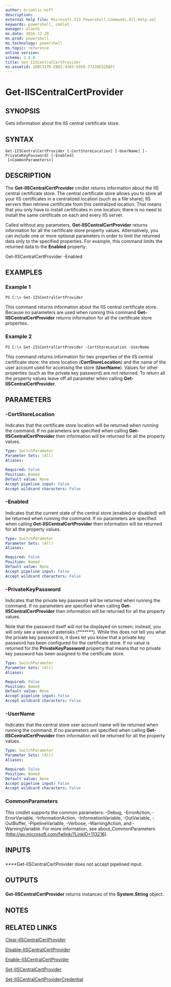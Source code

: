 ```yaml
---
author: brianlic-msft
description: 
external help file: Microsoft.IIS.Powershell.Commands.dll-Help.xml
keywords: powershell, cmdlet
manager: alanth
ms.date: 2016-12-20
ms.prod: powershell
ms.technology: powershell
ms.topic: reference
online version: 
schema: 2.0.0
title: Get-IISCentralCertProvider
ms.assetid: 1DBC317D-EB03-4365-9358-77339E529AFC
---
```


# Get-IISCentralCertProvider

## SYNOPSIS
Gets information about the IIS central certificate store.

## SYNTAX

```
Get-IISCentralCertProvider [-CertStoreLocation] [-UserName] [-PrivateKeyPassword] [-Enabled]
 [<CommonParameters>]
```

## DESCRIPTION
The **Get-IISCentralCertProvider** cmdlet returns information about the IIS central certificate store.
The central certificate store allows you to store all your IIS certificates in a centralized location (such as a file share); IIS servers then retrieve certificate from this centralized location.
That means that you only have to install certificates in one location; there is no need to install the same certificate on each and every IIS server.

Called without any parameters, **Get-IISCentralCertProvider** returns information for all the certificate store property values.
Alternatively, you can include one or more optional parameters in order to limit the returned data only to the specified properties.
For example, this command limits the returned data to the **Enabled** property:

Get-IISCentralCertProvider -Enabled

## EXAMPLES

### Example 1
```
PS C:\> Get-IISCentralCertProvider
```

This command returns information about the IIS central certificate store.
Because no parameters are used when running this command **Get-IISCentralCertProvider** returns information for all the certificate store properties.

### Example 2
```
PS C:\> Get-IISCentralCertProvider -CertStoreLocation -UserName
```

This command returns information for two properties of the IIS central certificate store: the store location (**CertStoreLocation**) and the name of the user account used for accessing the store (**UserName**).
Values for other properties (such as the private key password) are not returned.
To return all the property values leave off all parameter when calling **Get-IISCentralCertProvider**.

## PARAMETERS

### -CertStoreLocation
Indicates that the certificate store location will be returned when running the command.
If no parameters are specified when calling **Get-IISCentralCertProvider** then information will be returned for all the property values.

```yaml
Type: SwitchParameter
Parameter Sets: (All)
Aliases: 

Required: False
Position: Named
Default value: None
Accept pipeline input: False
Accept wildcard characters: False
```

### -Enabled
Indicates that the current state of the central store (enabled or disabled) will be returned when running the command.
If no parameters are specified when calling **Get-IISCentralCertProvider** then information will be returned for all the property values.

```yaml
Type: SwitchParameter
Parameter Sets: (All)
Aliases: 

Required: False
Position: Named
Default value: None
Accept pipeline input: False
Accept wildcard characters: False
```

### -PrivateKeyPassword
Indicates that the private key password will be returned when running the command.
If no parameters are specified when calling **Get-IISCentralCertProvider** then information will be returned for all the property values.

Note that the password itself will not be displayed on screen; instead, you will only see a series of asterisks (*******).
While this does not tell you what the private key password is, it does let you know that a private key password has been configured for the certificate store.
If no value is returned for the **PrivateKeyPassword** property that means that no private key password has been assigned to the certificate store.

```yaml
Type: SwitchParameter
Parameter Sets: (All)
Aliases: 

Required: False
Position: Named
Default value: None
Accept pipeline input: False
Accept wildcard characters: False
```

### -UserName
Indicates that the central store user account name will be returned when running the command.
If no parameters are specified when calling **Get-IISCentralCertProvider** then information will be returned for all the property values.

```yaml
Type: SwitchParameter
Parameter Sets: (All)
Aliases: 

Required: False
Position: Named
Default value: None
Accept pipeline input: False
Accept wildcard characters: False
```

### CommonParameters
This cmdlet supports the common parameters: -Debug, -ErrorAction, -ErrorVariable, -InformationAction, -InformationVariable, -OutVariable, -OutBuffer, -PipelineVariable, -Verbose, -WarningAction, and -WarningVariable. For more information, see about_CommonParameters (http://go.microsoft.com/fwlink/?LinkID=113216).

## INPUTS

###  
****Get-IISCentralCertProvider does not accept pipelined input.

## OUTPUTS

###  
**Get-IISCentralCertProvider** returns instances of the **System.String** object.

## NOTES

## RELATED LINKS

[Clear-IISCentralCertProvider](./Clear-IISCentralCertProvider.md)

[Disable-IISCentralCertProvider](./Disable-IISCentralCertProvider.md)

[Enable-IISCentralCertProvider](./Enable-IISCentralCertProvider.md)

[Set-IISCentralCertProvider](./Set-IISCentralCertProvider.md)

[Set-IISCentralCertProviderCredential](./Set-IISCentralCertProviderCredential.md)

